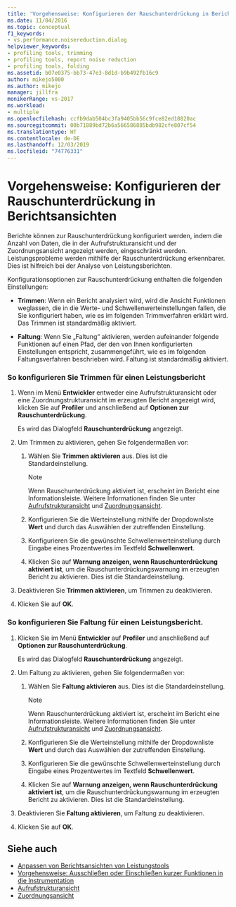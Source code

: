 ```yaml
---
title: 'Vorgehensweise: Konfigurieren der Rauschunterdrückung in Berichtsansichten | Microsoft-Dokumentation'
ms.date: 11/04/2016
ms.topic: conceptual
f1_keywords:
- vs.performance.noisereduction.dialog
helpviewer_keywords:
- profiling tools, trimming
- profiling tools, report noise reduction
- profiling tools, folding
ms.assetid: b07e0375-bb73-47e3-8d1d-b9b492fb16c9
author: mikejo5000
ms.author: mikejo
manager: jillfra
monikerRange: vs-2017
ms.workload:
- multiple
ms.openlocfilehash: ccfb9dab504bc3fa9405bb56c9fce82ed18820ac
ms.sourcegitcommit: 00b71889bd72b6a566586885bdb982cfe807cf54
ms.translationtype: HT
ms.contentlocale: de-DE
ms.lasthandoff: 12/03/2019
ms.locfileid: "74776331"
---
```

# <a name="how-to-configure-noise-reduction-in-report-views"></a>Vorgehensweise: Konfigurieren der Rauschunterdrückung in Berichtsansichten
Berichte können zur Rauschunterdrückung konfiguriert werden, indem die Anzahl von Daten, die in der Aufrufstrukturansicht und der Zuordnungsansicht angezeigt werden, eingeschränkt werden. Leistungsprobleme werden mithilfe der Rauschunterdrückung erkennbarer. Dies ist hilfreich bei der Analyse von Leistungsberichten.

 Konfigurationsoptionen zur Rauschunterdrückung enthalten die folgenden Einstellungen:

- **Trimmen**: Wenn ein Bericht analysiert wird, wird die Ansicht Funktionen weglassen, die in die Werte- und Schwellenwerteinstellungen fallen, die Sie konfiguriert haben, wie es im folgenden Trimmverfahren erklärt wird. Das Trimmen ist standardmäßig aktiviert.

- **Faltung**: Wenn Sie „Faltung“ aktivieren, werden aufeinander folgende Funktionen auf einen Pfad, der den von Ihnen konfigurierten Einstellungen entspricht, zusammengeführt, wie es im folgenden Faltungsverfahren beschrieben wird. Faltung ist standardmäßig aktiviert.

### <a name="to-configure-trimming-for-a-performance-report"></a>So konfigurieren Sie Trimmen für einen Leistungsbericht

1. Wenn im Menü **Entwickler** entweder eine Aufrufstrukturansicht oder eine Zuordnungstrukturansicht im erzeugten Bericht angezeigt wird, klicken Sie auf **Profiler** und anschließend auf **Optionen zur Rauschunterdrückung**.

     Es wird das Dialogfeld **Rauschunterdrückung** angezeigt.

2. Um Trimmen zu aktivieren, gehen Sie folgendermaßen vor:

    1. Wählen Sie **Trimmen aktivieren** aus. Dies ist die Standardeinstellung.

        > [!NOTE]
        > Wenn Rauschunterdrückung aktiviert ist, erscheint im Bericht eine Informationsleiste. Weitere Informationen finden Sie unter [Aufrufstrukturansicht](../profiling/call-tree-view.md) und [Zuordnungsansicht](../profiling/dotnet-memory-allocations-view.md).

    2. Konfigurieren Sie die Werteinstellung mithilfe der Dropdownliste **Wert** und durch das Auswählen der zutreffenden Einstellung.

    3. Konfigurieren Sie die gewünschte Schwellenwerteinstellung durch Eingabe eines Prozentwertes im Textfeld **Schwellenwert**.

    4. Klicken Sie auf **Warnung anzeigen, wenn Rauschunterdrückung aktiviert ist**, um die Rauschunterdrückungswarnung im erzeugten Bericht zu aktivieren. Dies ist die Standardeinstellung.

3. Deaktivieren Sie **Trimmen aktivieren**, um Trimmen zu deaktivieren.

4. Klicken Sie auf **OK**.

### <a name="to-configure-folding-for-a-performance-report"></a>So konfigurieren Sie Faltung für einen Leistungsbericht.

1. Klicken Sie im Menü **Entwickler** auf **Profiler** und anschließend auf **Optionen zur Rauschunterdrückung**.

     Es wird das Dialogfeld **Rauschunterdrückung** angezeigt.

2. Um Faltung zu aktivieren, gehen Sie folgendermaßen vor:

    1. Wählen Sie **Faltung aktivieren** aus. Dies ist die Standardeinstellung.

        > [!NOTE]
        > Wenn Rauschunterdrückung aktiviert ist, erscheint im Bericht eine Informationsleiste. Weitere Informationen finden Sie unter [Aufrufstrukturansicht](../profiling/call-tree-view.md) und [Zuordnungsansicht](../profiling/dotnet-memory-allocations-view.md).

    2. Konfigurieren Sie die Werteinstellung mithilfe der Dropdownliste **Wert** und durch das Auswählen der zutreffenden Einstellung.

    3. Konfigurieren Sie die gewünschte Schwellenwerteinstellung durch Eingabe eines Prozentwertes im Textfeld **Schwellenwert**.

    4. Klicken Sie auf **Warnung anzeigen, wenn Rauschunterdrückung aktiviert ist**, um die Rauschunterdrückungswarnung im erzeugten Bericht zu aktivieren. Dies ist die Standardeinstellung.

3. Deaktivieren Sie **Faltung aktivieren**, um Faltung zu deaktivieren.

4. Klicken Sie auf **OK**.

## <a name="see-also"></a>Siehe auch
- [Anpassen von Berichtsansichten von Leistungstools](../profiling/customizing-performance-tools-report-views.md)
- [Vorgehensweise: Ausschließen oder Einschließen kurzer Funktionen in die Instrumentation](../profiling/how-to-exclude-or-include-short-functions-from-instrumentation.md)
- [Aufrufstrukturansicht](../profiling/call-tree-view.md)
- [Zuordnungsansicht](../profiling/dotnet-memory-allocations-view.md)
